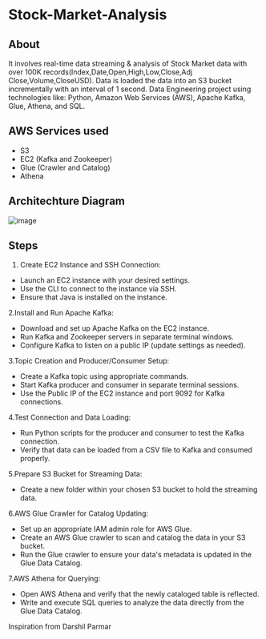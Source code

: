 # Stock-Market-Analysis

## About
It involves real-time data streaming & analysis of Stock Market data with over 100K records(Index,Date,Open,High,Low,Close,Adj Close,Volume,CloseUSD). Data is loaded the data into an S3 bucket incrementally with an interval of 1 second. Data Engineering project using technologies like: Python, Amazon Web Services (AWS), Apache Kafka, Glue, Athena, and SQL.

## AWS Services used
<ul>
<li>S3</li>
<li>EC2 (Kafka and Zookeeper)</li>
<li>Glue (Crawler and Catalog)</li>
<li>Athena</li>
</ul>

## Architechture Diagram
![image](https://github.com/ragarasagna/Stock-Market-Analysis/assets/51982703/20d4f14a-e9df-4120-8301-e2bbd410f225)


## Steps
1. Create EC2 Instance and SSH Connection:
<ul><li>Launch an EC2 instance with your desired settings.</li>
  <li>Use the CLI to connect to the instance via SSH.</li>
  <li>Ensure that Java is installed on the instance.</li></ul>
2.Install and Run Apache Kafka:
  <ul><li>Download and set up Apache Kafka on the EC2 instance.</li>
 <li>Run Kafka and Zookeeper servers in separate terminal windows.</li>
  <li>Configure Kafka to listen on a public IP (update settings as needed).</li></ul>
3.Topic Creation and Producer/Consumer Setup:
  <ul><li>Create a Kafka topic using appropriate commands.</li>
  <li>Start Kafka producer and consumer in separate terminal sessions.</li>
  <li>Use the Public IP of the EC2 instance and port 9092 for Kafka connections.</li></ul>
4.Test Connection and Data Loading:
  <ul><li>Run Python scripts for the producer and consumer to test the Kafka connection.</li>
  <li>Verify that data can be loaded from a CSV file to Kafka and consumed properly.</li></ul>
5.Prepare S3 Bucket for Streaming Data:
  <ul><li>Create a new folder within your chosen S3 bucket to hold the streaming data.</li></ul>
6.AWS Glue Crawler for Catalog Updating:
  <ul><li>Set up an appropriate IAM admin role for AWS Glue.</li>
  <li>Create an AWS Glue crawler to scan and catalog the data in your S3 bucket.</li>
  <li>Run the Glue crawler to ensure your data's metadata is updated in the Glue Data Catalog.</li></ul>
7.AWS Athena for Querying:
  <ul><li>Open AWS Athena and verify that the newly cataloged table is reflected.</li>
  <li>Write and execute SQL queries to analyze the data directly from the Glue Data Catalog.</li></ul>






Inspiration from Darshil Parmar
